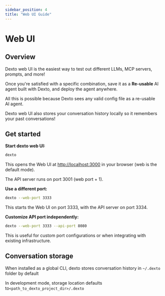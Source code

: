 ```yaml
---
sidebar_position: 4
title: "Web UI Guide"
---
```


# Web UI

## Overview

Dexto web UI is the easiest way to test out different LLMs, MCP servers, prompts, and more!

Once you're satisfied with a specific combination, save it as a **Re-usable** AI agent built with Dexto, and deploy the agent anywhere.

All this is possible because Dexto sees any valid config file as a re-usable AI agent.

Dexto web UI also stores your conversation history locally so it remembers your past conversations!

## Get started
**Start dexto web UI:**

```bash
dexto
```
This opens the Web UI at [http://localhost:3000](http://localhost:3000) in your browser (web is the default mode).

The API server runs on port 3001 (web port + 1).

**Use a different port:**

```bash
dexto --web-port 3333
```

This starts the Web UI on port 3333, with the API server on port 3334.

**Customize API port independently:**

```bash
dexto --web-port 3333 --api-port 8080
```

This is useful for custom port configurations or when integrating with existing infrastructure.

## Conversation storage

When installed as a global CLI, dexto stores conversation history in `~/.dexto` folder by default

In development mode, storage location defaults to`<path_to_dexto_project_dir>/.dexto`